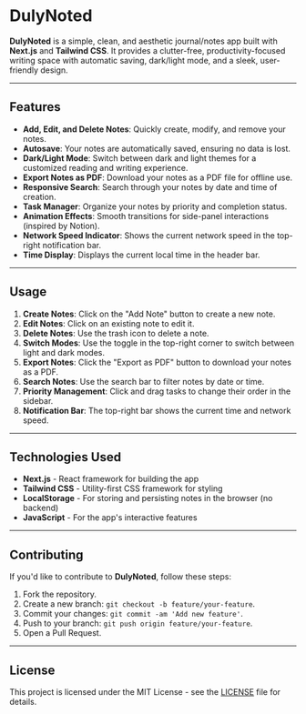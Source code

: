 # DulyNoted

**DulyNoted** is a simple, clean, and aesthetic journal/notes app built with **Next.js** and **Tailwind CSS**. It provides a clutter-free, productivity-focused writing space with automatic saving, dark/light mode, and a sleek, user-friendly design. 

---

## Features

- **Add, Edit, and Delete Notes**: Quickly create, modify, and remove your notes.
- **Autosave**: Your notes are automatically saved, ensuring no data is lost.
- **Dark/Light Mode**: Switch between dark and light themes for a customized reading and writing experience.
- **Export Notes as PDF**: Download your notes as a PDF file for offline use.
- **Responsive Search**: Search through your notes by date and time of creation.
- **Task Manager**: Organize your notes by priority and completion status.
- **Animation Effects**: Smooth transitions for side-panel interactions (inspired by Notion).
- **Network Speed Indicator**: Shows the current network speed in the top-right notification bar.
- **Time Display**: Displays the current local time in the header bar.

---

## Usage

1. **Create Notes**: Click on the "Add Note" button to create a new note.
2. **Edit Notes**: Click on an existing note to edit it.
3. **Delete Notes**: Use the trash icon to delete a note.
4. **Switch Modes**: Use the toggle in the top-right corner to switch between light and dark modes.
5. **Export Notes**: Click the "Export as PDF" button to download your notes as a PDF.
6. **Search Notes**: Use the search bar to filter notes by date or time.
7. **Priority Management**: Click and drag tasks to change their order in the sidebar.
8. **Notification Bar**: The top-right bar shows the current time and network speed.

---

## Technologies Used

- **Next.js** - React framework for building the app
- **Tailwind CSS** - Utility-first CSS framework for styling
- **LocalStorage** - For storing and persisting notes in the browser (no backend)
- **JavaScript** - For the app's interactive features

---

## Contributing

If you'd like to contribute to **DulyNoted**, follow these steps:

1. Fork the repository.
2. Create a new branch: `git checkout -b feature/your-feature`.
3. Commit your changes: `git commit -am 'Add new feature'`.
4. Push to your branch: `git push origin feature/your-feature`.
5. Open a Pull Request.

---

## License

This project is licensed under the MIT License - see the [LICENSE](LICENSE) file for details.
